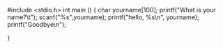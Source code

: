 	
#include <stdio.h>
int main ()
{
   char yourname[100];
   printf("What is your name?\t");
   scanf("%s",yourname);
   printf("hello, %s\n", yourname);
   printf("Goodbye\n");


}
